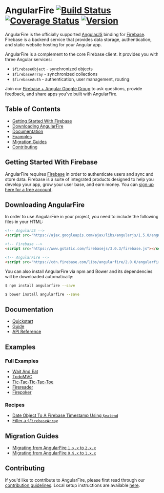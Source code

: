 # AngularFire [![Build Status](https://travis-ci.org/firebase/angularfire.svg?branch=master)](https://travis-ci.org/firebase/angularfire) [![Coverage Status](https://coveralls.io/repos/firebase/angularfire/badge.svg?branch=master&service=github)](https://coveralls.io/github/firebase/angularfire?branch=master) [![Version](https://badge.fury.io/gh/firebase%2Fangularfire.svg)](http://badge.fury.io/gh/firebase%2Fangularfire)


AngularFire is the officially supported [AngularJS](https://angularjs.org/) binding for
[Firebase](https://firebase.google.com/). Firebase is a
backend service that provides data storage, authentication, and static website hosting for your
Angular app.

AngularFire is a complement to the core Firebase client. It provides you with three Angular
services:
  * `$firebaseObject` - synchronized objects
  * `$firebaseArray` - synchronized collections
  * `$firebaseAuth` - authentication, user management, routing

Join our [Firebase + Angular Google Group](https://groups.google.com/forum/#!forum/firebase-angular)
to ask questions, provide feedback, and share apps you've built with AngularFire.


## Table of Contents

 * [Getting Started With Firebase](#getting-started-with-firebase)
 * [Downloading AngularFire](#downloading-angularfire)
 * [Documentation](#documentation)
 * [Examples](#examples)
 * [Migration Guides](#migration-guides)
 * [Contributing](#contributing)


## Getting Started With Firebase

AngularFire requires [Firebase](https://firebase.google.com/) in order to authenticate users and sync
and store data. Firebase is a suite of integrated products designed to help you develop your app,
grow your user base, and earn money. You can [sign up here for a free account](https://console.firebase.google.com/).


## Downloading AngularFire

In order to use AngularFire in your project, you need to include the following files in your HTML:

```html
<!-- AngularJS -->
<script src="https://ajax.googleapis.com/ajax/libs/angularjs/1.5.0/angular.min.js"></script>

<!-- Firebase -->
<script src="https://www.gstatic.com/firebasejs/3.0.3/firebase.js"></script>

<!-- AngularFire -->
<script src="https://cdn.firebase.com/libs/angularfire/2.0.0/angularfire.min.js"></script>
```

You can also install AngularFire via npm and Bower and its dependencies will be downloaded
automatically:

```bash
$ npm install angularfire --save
```

```bash
$ bower install angularfire --save
```


## Documentation

* [Quickstart](docs/quickstart.md)
* [Guide](docs/guide/README.md)
* [API Reference](https://angularfire.firebaseapp.com/api.html)


## Examples

### Full Examples

* [Wait And Eat](https://github.com/gordonmzhu/angular-course-demo-app-v2)
* [TodoMVC](https://github.com/tastejs/todomvc/tree/master/examples/firebase-angular)
* [Tic-Tac-Tic-Tac-Toe](https://github.com/jwngr/tic-tac-tic-tac-toe/)
* [Firereader](http://github.com/firebase/firereader)
* [Firepoker](https://github.com/Wizehive/Firepoker)

### Recipes

* [Date Object To A Firebase Timestamp Using `$extend`](http://jsfiddle.net/katowulf/syuzw9k1/)
* [Filter a `$FirebaseArray`](http://jsfiddle.net/firebase/ku8uL0pr/)


## Migration Guides

* [Migrating from AngularFire `1.x.x` to `2.x.x`](docs/migration/1XX-to-2XX.md)
* [Migrating from AngularFire `0.9.x` to `1.x.x`](docs/migration/09X-to-1XX.md)


## Contributing

If you'd like to contribute to AngularFire, please first read through our [contribution
guidelines](.github/CONTRIBUTING.md). Local setup instructions are available [here](.github/CONTRIBUTING.md#local-setup).
